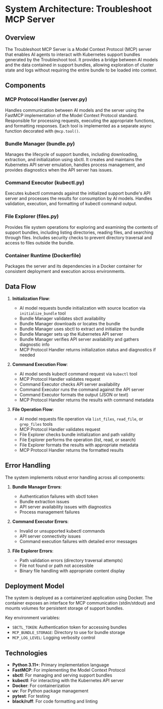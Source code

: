 # System Architecture: Troubleshoot MCP Server

## Overview

The Troubleshoot MCP Server is a Model Context Protocol (MCP) server that enables AI agents to interact with Kubernetes support bundles generated by the Troubleshoot tool. It provides a bridge between AI models and the data contained in support bundles, allowing exploration of cluster state and logs without requiring the entire bundle to be loaded into context.

## Components

### MCP Protocol Handler (server.py)
Handles communication between AI models and the server using the FastMCP implementation of the Model Context Protocol standard. Responsible for processing requests, executing the appropriate functions, and formatting responses. Each tool is implemented as a separate async function decorated with `@mcp.tool()`.

### Bundle Manager (bundle.py)
Manages the lifecycle of support bundles, including downloading, extraction, and initialization using sbctl. It creates and maintains the Kubernetes API server emulation, handles process management, and provides diagnostics when the API server has issues.

### Command Executor (kubectl.py)
Executes kubectl commands against the initialized support bundle's API server and processes the results for consumption by AI models. Handles validation, execution, and formatting of kubectl command output.

### File Explorer (files.py)
Provides file system operations for exploring and examining the contents of support bundles, including listing directories, reading files, and searching through files. Includes security checks to prevent directory traversal and access to files outside the bundle.

### Container Runtime (Dockerfile)
Packages the server and its dependencies in a Docker container for consistent deployment and execution across environments.

## Data Flow

1. **Initialization Flow**:
   - AI model requests bundle initialization with source location via `initialize_bundle` tool
   - Bundle Manager validates sbctl availability
   - Bundle Manager downloads or locates the bundle
   - Bundle Manager uses sbctl to extract and initialize the bundle
   - Bundle Manager sets up the Kubernetes API server
   - Bundle Manager verifies API server availability and gathers diagnostic info
   - MCP Protocol Handler returns initialization status and diagnostics if needed

2. **Command Execution Flow**:
   - AI model sends kubectl command request via `kubectl` tool
   - MCP Protocol Handler validates request
   - Command Executor checks API server availability
   - Command Executor runs the command against the API server
   - Command Executor formats the output (JSON or text)
   - MCP Protocol Handler returns the results with command metadata

3. **File Operation Flow**:
   - AI model requests file operation via `list_files`, `read_file`, or `grep_files` tools
   - MCP Protocol Handler validates request
   - File Explorer checks bundle initialization and path validity
   - File Explorer performs the operation (list, read, or search)
   - File Explorer formats the results with appropriate metadata
   - MCP Protocol Handler returns the formatted results

## Error Handling

The system implements robust error handling across all components:

1. **Bundle Manager Errors**:
   - Authentication failures with sbctl token
   - Bundle extraction issues
   - API server availability issues with diagnostics
   - Process management failures

2. **Command Executor Errors**:
   - Invalid or unsupported kubectl commands
   - API server connectivity issues
   - Command execution failures with detailed error messages

3. **File Explorer Errors**:
   - Path validation errors (directory traversal attempts)
   - File not found or path not accessible
   - Binary file handling with appropriate content display

## Deployment Model

The system is deployed as a containerized application using Docker. The container exposes an interface for MCP communication (stdin/stdout) and mounts volumes for persistent storage of support bundles.

Key environment variables:
- `SBCTL_TOKEN`: Authentication token for accessing bundles
- `MCP_BUNDLE_STORAGE`: Directory to use for bundle storage
- `MCP_LOG_LEVEL`: Logging verbosity control

## Technologies

- **Python 3.11+**: Primary implementation language
- **FastMCP**: For implementing the Model Context Protocol
- **sbctl**: For managing and serving support bundles
- **kubectl**: For interacting with the Kubernetes API server
- **Docker**: For containerization
- **uv**: For Python package management
- **pytest**: For testing
- **black/ruff**: For code formatting and linting
